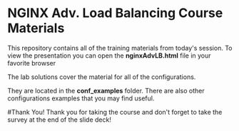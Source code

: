 # NGINX Adv. Load Balancing Course Materials
This repository contains all of the training materials from today's session. To view the presentation you can open the **nginxAdvLB.html** file in your favorite browser

The lab solutions cover the material for all of the configurations.

They are located in the **conf_examples** folder. There are also other configurations examples that you may find useful.

#Thank You!
Thank you for taking the course and don't forget to take the survey at the end of the slide deck!
